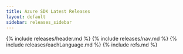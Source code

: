 ```yaml
---
title: Azure SDK Latest Releases
layout: default
sidebar: releases_sidebar
---
```

{% include releases/header.md %}
{% include releases/nav.md %}
{% include releases/eachLanguage.md %}
{% include refs.md %}